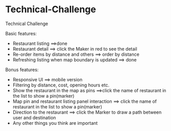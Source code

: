 # Technical-Challenge
Technical Challenge

Basic features:
- Restaurant listing ==>done
- Restaurant detail ==> click the Maker in red to see the detail
- Re-order items by distance and others ==> order by distance
- Refreshing listing when map boundary is updated ==> done


Bonus features:
- Responsive UI ==> mobile version
- Filtering by distance, cost, opening hours etc.
- Show the restaurant in the map as pins ==>click the name of restaurant in the list to show a pin(marker)
- Map pin and restaurant listing panel interaction ==> click the name of restaurant in the list to show a pin(marker)
- Direction to the restaurant ==> click the Marker to draw a path between user and destination
- Any other things you think are important
